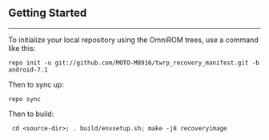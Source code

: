## Getting Started ##
---------------

To initialize your local repository using the OmniROM trees, use a command like this:

    repo init -u git://github.com/MOTO-M8916/twrp_recovery_manifest.git -b android-7.1

Then to sync up:

    repo sync

Then to build:

     cd <source-dir>; . build/envsetup.sh; make -j8 recoveryimage

